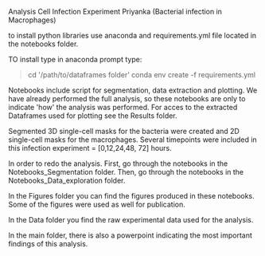 Analysis Cell Infection Experiment Priyanka (Bacterial infection in Macrophages)

to install python libraries use anaconda and requirements.yml file located in the notebooks folder.

TO install type in anaconda prompt type:
>cd '/path/to/dataframes folder'
>conda env create -f requirements.yml

Notebooks include script for segmentation, data extraction and plotting. We have already performed the full analysis, so these notebooks are only to indicate 'how' the analysis was performed. For acces to the extracted Dataframes used for plotting see the Results folder. 

Segmented 3D single-cell masks for the bacteria were created and 2D single-cell masks for the macrophages. Several timepoints were included in this infection experiment = [0,12,24,48, 72] hours.

In order to redo the analysis. First, go through the notebooks in the Notebooks_Segmentation folder. Then, go through the notebooks in the Notebooks_Data_exploration folder.

In the Figures folder you can find the figures produced in these notebooks. Some of the figures were used as well for publication.

In the Data folder you find the raw experimental data used for the analysis.

In the main folder, there is also a powerpoint indicating the most important findings of this analysis.

